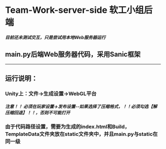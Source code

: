 # Team-Work-server-side 软工小组后端
##### 目前还未测试交互，只是尝试用本地Web服务器运行
## main.py后端Web服务器代码，采用Sanic框架
----
## 运行说明：
### Unity上：文件->生成设置->WebGL平台
##### 注意！！ 必须在玩家设置->发布设置--如果选择了压缩格式，！！必须勾选【解压缩回退】！！，否则不可能打开
### 由于代码路径设置，需要为生成的index.html和Build，TemplateData文件夹放在static文件夹中，并且main.py与static在同一级
